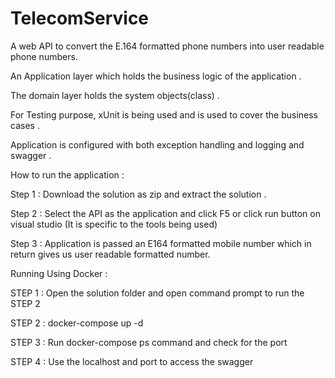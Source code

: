 # TelecomService
A web API to convert the E.164 formatted phone numbers into user readable phone numbers.

An Application layer which holds the business logic of the application . 

The domain layer holds the system objects(class) . 

For Testing purpose, xUnit is being used and is used to cover the business cases . 

Application is configured with both exception handling and logging and swagger . 


How to run the application : 

Step 1 : Download the solution as zip and extract the solution . 

Step 2 : Select the API as the application and click F5 or click run button on visual studio (It is specific to the tools being used)

Step 3 : Application is passed an E164 formatted mobile number which in return gives us user readable formatted number. 

Running Using Docker :

STEP 1 : Open the solution folder and open command prompt to run the STEP 2 

STEP 2 : docker-compose up -d

STEP 3 : Run  docker-compose ps command and check for the port 

STEP 4 : Use the localhost and port to access the swagger 